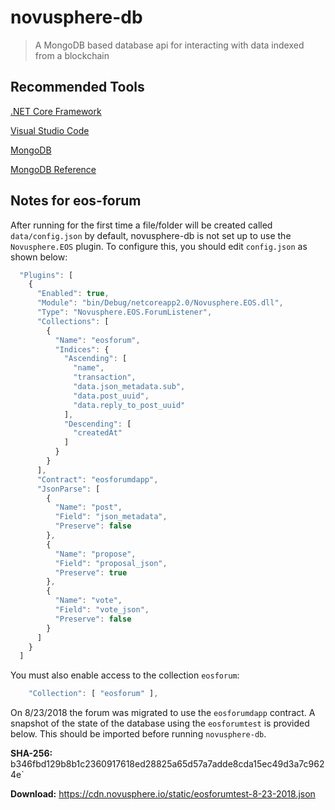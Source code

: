 # novusphere-db> A MongoDB based database api for interacting with data indexed from a blockchain## Recommended Tools[.NET Core Framework](https://www.microsoft.com/net/download/)[Visual Studio Code](https://code.visualstudio.com/)[MongoDB](https://www.mongodb.com/)[MongoDB Reference](https://docs.mongodb.com/manual/reference/)## Notes for eos-forumAfter running for the first time a file/folder will be created called `data/config.json` by default, novusphere-db is not set up to use the `Novusphere.EOS` plugin. To configure this, you should edit `config.json` as shown below:```javascript  "Plugins": [    {      "Enabled": true,      "Module": "bin/Debug/netcoreapp2.0/Novusphere.EOS.dll",      "Type": "Novusphere.EOS.ForumListener",      "Collections": [        {          "Name": "eosforum",          "Indices": {            "Ascending": [              "name",              "transaction",              "data.json_metadata.sub",              "data.post_uuid",              "data.reply_to_post_uuid"            ],            "Descending": [              "createdAt"            ]          }        }      ],      "Contract": "eosforumdapp",      "JsonParse": [        {          "Name": "post",          "Field": "json_metadata",          "Preserve": false        },        {          "Name": "propose",          "Field": "proposal_json",          "Preserve": true        },        {          "Name": "vote",          "Field": "vote_json",          "Preserve": false        }      ]    }  ] ```You must also enable access to the collection `eosforum`:```javascript    "Collection": [ "eosforum" ],```On 8/23/2018 the forum was migrated to use the `eosforumdapp` contract. A snapshot of the state of the database using the `eosforumtest` is provided below. This should be imported before running `novusphere-db`.**SHA-256:** b346fbd129b8b1c2360917618ed28825a65d57a7adde8cda15ec49d3a7c9624e`**Download:** https://cdn.novusphere.io/static/eosforumtest-8-23-2018.json